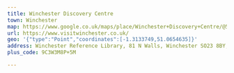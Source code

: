 ```yaml
---
title: Winchester Discovery Centre
town: Winchester
map: https://www.google.co.uk/maps/place/Winchester+Discovery+Centre/@51.0654501,-1.3184107,17z/data=!3m1!4b1!4m5!3m4!1s0x48740d8b9ada30b7:0x2bfa5a6d96941f27!8m2!3d51.0654501!4d-1.316222
url: https://www.visitwinchester.co.uk/
geo: '{"type":"Point","coordinates":[-1.3133749,51.0654635]}'
address: Winchester Reference Library, 81 N Walls, Winchester SO23 8BY, UK
plus_code: 9C3W3M8P+5M

---
```


